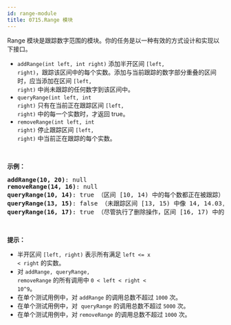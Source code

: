 ```yaml
---
id: range-module
title: 0715.Range 模块
---
```

Range 模块是跟踪数字范围的模块。你的任务是以一种有效的方式设计和实现以下接口。


- <code>addRange(int left, int right)</code> 添加半开区间 <code>[left, right)</code>，跟踪该区间中的每个实数。添加与当前跟踪的数字部分重叠的区间时，应当添加在区间 <code>[left, right)</code> 中尚未跟踪的任何数字到该区间中。
- <code>queryRange(int left, int right)</code> 只有在当前正在跟踪区间 <code>[left, right)</code> 中的每一个实数时，才返回 true。
- <code>removeRange(int left, int right)</code> 停止跟踪区间 <code>[left, right)</code> 中当前正在跟踪的每个实数。

 

**示例：**


<pre><strong>addRange(10, 20)</strong>: null<br/><strong>removeRange(14, 16)</strong>: null<br/><strong>queryRange(10, 14)</strong>: true （区间 [10, 14) 中的每个数都正在被跟踪）<br/><strong>queryRange(13, 15)</strong>: false （未跟踪区间 [13, 15) 中像 14, 14.03, 14.17 这样的数字）<br/><strong>queryRange(16, 17)</strong>: true （尽管执行了删除操作，区间 [16, 17) 中的数字 16 仍然会被跟踪）<br/></pre>

 

**提示：**


- 半开区间 <code>[left, right)</code> 表示所有满足 <code>left &lt;= x &lt; right</code> 的实数。
- 对 <code>addRange, queryRange, removeRange</code> 的所有调用中 <code>0 &lt; left &lt; right &lt; 10^9</code>。
- 在单个测试用例中，对 <code>addRange</code> 的调用总数不超过 <code>1000</code> 次。
- 在单个测试用例中，对  <code>queryRange</code> 的调用总数不超过 <code>5000</code> 次。
- 在单个测试用例中，对 <code>removeRange</code> 的调用总数不超过 <code>1000</code> 次。

 
